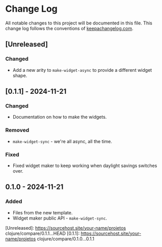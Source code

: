 # Change Log
All notable changes to this project will be documented in this file. This change log follows the conventions of [keepachangelog.com](http://keepachangelog.com/).

## [Unreleased]
### Changed
- Add a new arity to `make-widget-async` to provide a different widget shape.

## [0.1.1] - 2024-11-21
### Changed
- Documentation on how to make the widgets.

### Removed
- `make-widget-sync` - we're all async, all the time.

### Fixed
- Fixed widget maker to keep working when daylight savings switches over.

## 0.1.0 - 2024-11-21
### Added
- Files from the new template.
- Widget maker public API - `make-widget-sync`.

[Unreleased]: https://sourcehost.site/your-name/projetos clojure/compare/0.1.1...HEAD
[0.1.1]: https://sourcehost.site/your-name/projetos clojure/compare/0.1.0...0.1.1
